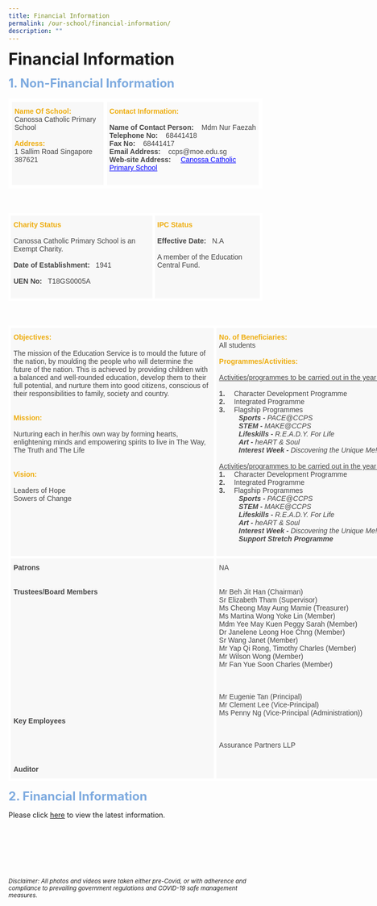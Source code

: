 ```yaml
---
title: Financial Information
permalink: /our-school/financial-information/
description: ""
---
```

<b><font size="6">Financial Information</font></b>

<b><font size="5" color="#7daadf">1. Non-Financial Information</font></b>

<table style="border-collapse:collapse;border-spacing:0" class="tg">
<thead>
<tr>
<td style="background-color:#F8F8F8;border-color:WHITE;border-style:solid;border-width:7px;color:#454545;font-family:Arial, sans-serif;font-size:14px;overflow:hidden;padding:10px 5px;text-align:left;vertical-align:top;word-break:normal">
<b><font color="#eeac0d">Name Of School:</font></b>
<br>
<span style="color:#454545">Canossa Catholic Primary School</span>
<br>
<br>
<b><font color="#eeac0d">Address:</font></b>
<br>
<span style="color:#454545">1 Sallim Road Singapore 387621</span>
</td>
<td style="background-color:#FAFAFA;border-color:white;border-style:solid;border-width:7px;color:#454545;font-family:Arial, sans-serif;font-size:14px;overflow:hidden;padding:10px 5px;text-align:left;vertical-align:top;word-break:normal">
	<b><font color="#eeac0d">Contact Information:</font></b>
<br>
<br>
<b><span style="color:#454545">Name of Contact Person: &nbsp; &nbsp;</span></b>Mdm Nur Faezah
<br>
	<b><span style="color:#454545">Telephone No: &nbsp; &nbsp;</span></b>68441418
<br>
<b><span style="color:#454545">Fax No: &nbsp; &nbsp;</span></b>68441417
<br>
<b><span style="color:#454545">Email Address: &nbsp; &nbsp;</span></b>ccps@moe.edu.sg
<br>
<b><span style="color:#454545">Web-site Address: &nbsp; &nbsp;</span></b>
<a href="https://staging.d2nutevx25vdua.amplifyapp.com/" target="_blank" rel="noopener noreferrer">
<span style="text-decoration:underline;color:blue">Canossa Catholic Primary School</span>
<br>
<br>
</a>
</td>
</tr>
</thead>
</table>

<br>

<table style="border-collapse:collapse;border-spacing:0" class="tg">
<thead>
<tr>
<td style="background-color:#F8F8F8;border-color:white;border-style:solid;border-width:5px;color:#454545;font-family:Arial, sans-serif;font-size:14px;overflow:hidden;padding:10px 5px;text-align:left;vertical-align:top;word-break:normal">
<b><font color="#eeac0d">Charity Status</font></b>
<br>
<br>Canossa Catholic Primary School is an Exempt Charity.
<br><br>
<b><span style="color:#454545">Date of Establishment:</span></b>
<span style="color:#454545">&nbsp; 1941</span>
<br><br>
<b><span style="color:#454545">UEN No:</span></b>
<span style="color:#454545">&nbsp; T18GS0005A</span>
<br>
<br>
</td>
<td style="background-color:#F8F8F8;border-color:white;border-style:solid;border-width:5px;color:#454545;font-family:Arial, sans-serif;font-size:14px;overflow:hidden;padding:10px 5px;text-align:left;vertical-align:top;word-break:normal">
<b><font color="#eeac0d">IPC Status</font></b>                                                   <br>
<br>
<b><span style="color:#454545">Effective Date: &nbsp;</span></b> N.A
<br>
<br>
<span style="color:#454545">A member of the Education Central Fund.   </span>
<br>
<br>
</td>
</tr>
</thead></table>

<br>

<table style="border-collapse:collapse;border-spacing:0;table-layout: fixed; width: 842px" class="tg">
<colgroup>
<col style="width: 411px">
<col style="width: 431px">
</colgroup>
<thead>
<tr>
<th style="background-color:#F8F8F8;border-color:white;border-style:solid;border-width:5px;color:#454545;font-family:Arial, sans-serif;font-size:14px;font-weight:normal;overflow:hidden;padding:10px 5px;text-align:left;vertical-align:top;word-break:normal">
<b><font color="#eeac0d">Objectives:</font></b>
<br>
<br>
The mission of the Education Service is to
mould the future of the nation, by moulding the
people who will determine the future of the
nation. This is achieved by providing children
with a balanced and well-rounded education,
develop them to their full potential, and nurture
them into good citizens, conscious of their
responsibilities to family, society and country.
<br>
<br>
<br>
<b><font color="#eeac0d">Mission:</font></b>
<br>
<br>Nurturing each in her/his own way by forming
hearts, enlightening minds and empowering
spirits to live in The Way, The Truth and The
Life
<br>
<br>
<br>
	<b><font color="#eeac0d">Vision:</font></b>
<br>
<br>
<span style="color:#454545">Leaders of Hope</span>
<br>
<span style="color:#454545">Sowers of Change</span>
<br>
<br>
<br>
<br>
<br>
</th>
<th style="background-color:#F8F8F8;border-color:white;border-style:solid;border-width:5px;color:#454545;font-family:Arial, sans-serif;font-size:14px;font-weight:normal;overflow:hidden;padding:10px 5px;text-align:left;vertical-align:top;word-break:normal">
<b><font color="#eeac0d">No. of Beneficiaries:</font></b>
<br>
All students
<br>
<br>
<b><font color="#eeac0d">Programmes/Activities:</font></b>
<br>
<br>
<span style="text-decoration:underline">Activities/programmes to be carried out in the year (2022)</span>
<br>
<br>
<b>1.</b>  Character Development Programme
<br>
<b>2.</b>  Integrated Programme
<br>
<b>3.</b>  Flagship Programmes
<br>
<em>
&nbsp; &nbsp; &nbsp; &nbsp; &nbsp; <b>Sports -</b> PACE@CCPS<br>
&nbsp; &nbsp; &nbsp; &nbsp; &nbsp; <b>STEM -</b> MAKE@CCPS<br>
&nbsp; &nbsp; &nbsp; &nbsp; &nbsp; <b>Lifeskills -</b> R.E.A.D.Y. For Life<br>
&nbsp; &nbsp; &nbsp; &nbsp; &nbsp; <b>Art -</b> heART &amp; Soul<br>
&nbsp; &nbsp; &nbsp; &nbsp; &nbsp; <b>Interest Week -</b> Discovering the Unique Me!<br>
</em>
<br>
<span style="text-decoration:underline">Activities/programmes to be carried out in the year (2023)</span>
<br>
<b>1.</b>  Character Development Programme
<br>
<b>2.</b>  Integrated Programme
<br>
<b>3.</b>  Flagship Programmes
<br>
<em>
&nbsp; &nbsp; &nbsp; &nbsp; &nbsp; <b>Sports -</b> PACE@CCPS<br>
&nbsp; &nbsp; &nbsp; &nbsp; &nbsp; <b>STEM -</b> MAKE@CCPS<br>
&nbsp; &nbsp; &nbsp; &nbsp; &nbsp; <b>Lifeskills -</b> R.E.A.D.Y. For Life<br>
&nbsp; &nbsp; &nbsp; &nbsp; &nbsp; <b>Art -</b> heART &amp; Soul<br>
&nbsp; &nbsp; &nbsp; &nbsp; &nbsp; <b>Interest Week -</b> Discovering the Unique Me!<br>
&nbsp; &nbsp; &nbsp; &nbsp; &nbsp; <b>Support Stretch Programme</b>
</em>
<br>
<br>
</th>
</tr>
</thead>
<tbody>
<tr>
<td style="background-color:#F8F8F8;border-color:white;border-style:solid;border-width:5px;color:#454545;font-family:Arial, sans-serif;font-size:14px;overflow:hidden;padding:10px 5px;text-align:left;vertical-align:top;word-break:normal">
<span style="font-weight:bold">Patrons</span>
<br>
<br><br>
<span style="font-weight:bold">Trustees/Board Members</span>
<br>
<br>
<br>
<br>
<br>
<br>
<br>
<br>
<br>
<br>
<br>
<br>
<br>
<br>
<br>
<br>
<span style="font-weight:bold">Key Employees</span>
<br>
<br>
<br>
<br>
<br>
<br>
<span style="font-weight:bold">Auditor</span>
<br>
</td>
<td style="background-color:#F8F8F8;border-color:white;border-style:solid;border-width:5px;color:#454545;font-family:Arial, sans-serif;font-size:14px;overflow:hidden;padding:10px 5px;text-align:left;vertical-align:top;word-break:normal">
NA
<br>
<br>
<br>Mr Beh Jit Han (Chairman)
<br>Sr Elizabeth Tham (Supervisor)
<br>Ms Cheong May Aung Mamie (Treasurer)
<br>Ms Martina Wong Yoke Lin (Member)
<br>Mdm Yee May Kuen Peggy Sarah (Member)
<br>Dr Janelene Leong Hoe Chng (Member)
<br>Sr Wang Janet (Member)
<br>Mr Yap Qi Rong, Timothy Charles (Member)
<br>Mr Wilson Wong (Member)
<br>Mr Fan Yue Soon Charles (Member)
<br>
<br>
<br>
<br>Mr Eugenie Tan (Principal)
<br>Mr Clement Lee (Vice-Principal)
<br>Ms Penny Ng (Vice-Principal (Administration))
<br>
<br>
<br>
<br>Assurance Partners LLP
<br>
<br>
</td>
</tr>
</tbody>
</table>



<b><font size="5" color="#7daadf">2. Financial Information</font></b>

Please click&nbsp;[here](https://www.moe.gov.sg/about-us/organisation-structure/fpd/financial-summary)&nbsp;to view the latest information.


<br><br><br><br><br><br>
<sup>_Disclaimer: All photos and videos were taken either pre-Covid, or with adherence and compliance to prevailing government regulations and COVID-19 safe management measures._</sup>